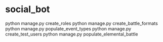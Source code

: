 # social_bot

python manage.py create_roles
python manage.py create_battle_formats
python manage.py populate_event_types
python manage.py create_test_users
python manage.py populate_elemental_battle
